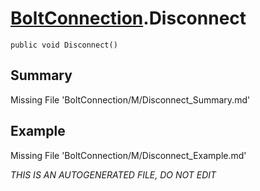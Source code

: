 # [BoltConnection](Types/BoltConnection.md).Disconnect
`public void Disconnect()`
## Summary
Missing File 'BoltConnection/M/Disconnect_Summary.md'
## Example
Missing File 'BoltConnection/M/Disconnect_Example.md'

*THIS IS AN AUTOGENERATED FILE, DO NOT EDIT*
